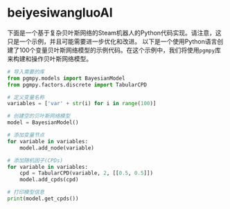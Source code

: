 # beiyesiwangluoAI
下面是一个基于复杂贝叶斯网络的Steam机器人的Python代码实现。请注意，这只是一个示例，并且可能需要进一步优化和改进。
以下是一个使用Python语言创建了100个变量贝叶斯网络模型的示例代码。在这个示例中，我们将使用`pgmpy`库来构建和操作贝叶斯网络模型。

```python
# 导入需要的库
from pgmpy.models import BayesianModel
from pgmpy.factors.discrete import TabularCPD

# 定义变量名称
variables = ['var' + str(i) for i in range(100)]

# 创建空的贝叶斯网络模型
model = BayesianModel()

# 添加变量节点
for variable in variables:
    model.add_node(variable)

# 添加随机因子(CPDs)
for variable in variables:
    cpd = TabularCPD(variable, 2, [[0.5, 0.5]])
    model.add_cpds(cpd)

# 打印模型信息
print(model.get_cpds())
```
